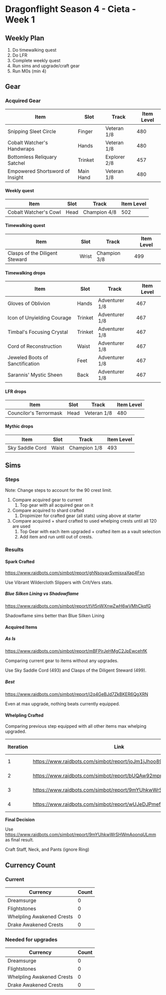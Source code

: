 # Dragonflight Season 4 - Cieta - Week 1

## Weekly Plan
1. Do timewalking quest
2. Do LFR
3. Complete weekly quest
4. Run sims and upgrade/craft gear
5. Run M0s (min 4)

## Gear

### Acquired Gear

| Item                            | Slot      | Track        | Item Level |
| ------------------------------- | --------- | ------------ | ---------- |
| Snipping Sleet Circle           | Finger    | Veteran 1/8  | 480        |
| Cobalt Watcher's Handwraps      | Hands     | Veteran 1/8  | 480        |
| Bottomless Reliquary Satchel    | Trinket   | Explorer 2/8 | 457        |
| Empowered Shortsword of Insight | Main Hand | Veteran 1/8  | 480        |

#### Weekly quest

| Item                  | Slot | Track        | Item Level |
| --------------------- | ---- | ------------ | ---------- |
| Cobalt Watcher's Cowl | Head | Champion 4/8 | 502        |

#### Timewalking quest

| Item                           | Slot  | Track        | Item Level |
| ------------------------------ | ----- | ------------ | ---------- |
| Clasps of the Diligent Steward | Wrist | Champion 3/8 | 499        |

#### Timewalking drops

| Item                            | Slot    | Track          | Item Level |
| ------------------------------- | ------- | -------------- | ---------- |
| Gloves of Oblivion              | Hands   | Adventurer 1/8 | 467        |
| Icon of Unyielding Courage      | Trinket | Adventurer 1/8 | 467        |
| Timbal's Focusing Crystal       | Trinket | Adventurer 1/8 | 467        |
| Cord of Reconstruction          | Waist   | Adventurer 1/8 | 467        |
| Jeweled Boots of Sanctification | Feet    | Adventurer 1/8 | 467        |
| Sarannis' Mystic Sheen          | Back    | Adventurer 1/8 | 467        |

#### LFR drops

| Item                   | Slot | Track       | Item Level |
| ---------------------- | ---- | ----------- | ---------- |
| Councilor's Terrormask | Head | Veteran 1/8 | 480        |

#### Mythic drops

| Item            | Slot  | Track        | Item Level |
| --------------- | ----- | ------------ | ---------- |
| Sky Saddle Cord | Waist | Champion 1/8 | 493        |

## Sims

### Steps

Note: Change steps to account for the 90 crest limit.

1. Compare acquired gear to current
   1. Top gear with all acquired gear on it
2. Compare acquired to shard crafted
   1. Dropimizer for crafted gear (all stats) using above at starter
3. Compare acquired + shard crafted to used whelping crests until all 120 are used
   1. Top Gear with each item upgraded + crafted item as a vault selection
   2. Add item and run until out of crests.

### Results

#### Spark Crafted

https://www.raidbots.com/simbot/report/ghNsoyaxSvmjsxaXap4Fsn

Use Vibrant Wildercloth Slippers with Crit/Vers stats.

##### Blue Silken Lining vs Shadowflame

https://www.raidbots.com/simbot/report/tVt5nWXnwZwH6wVMhCkqfG

Shadowflame sims better than Blue Silken Lining

#### Acquired Items

##### As Is

https://www.raidbots.com/simbot/report/mBFPirJeHMgC2JpEwcehfK

Comparing current gear to items without any upgrades.

Use Sky Saddle Cord (493) and Clasps of the Diligent Steward (499).

##### Best

https://www.raidbots.com/simbot/report/j2q4GeBJd7ZkBKER6QgXRN

Even at max upgrade, nothing beats currently equipped.

#### Whelpling Crafted

Comparing previous step equipped with all other items max whelping upgraded.

| Iteration | Link                                                          | Result            | DPS     | DPS Increase |
| --------- | ------------------------------------------------------------- | ----------------- | ------- | ------------ |
| 1         | https://www.raidbots.com/simbot/report/joJm1jJhoo89Wj8x9dCCQU | Staff (Crit/Vers) | 180,556 | +5,062       |
| 2         | https://www.raidbots.com/simbot/report/bUQAw92mpmFk2YtBzh6ncs | Neck (Crit/Vers)  | 184,369 | +3,873       |
| 3         | https://www.raidbots.com/simbot/report/9mYUhkwWrSHWmAoonqULmm | Pants (Crit/Vers) | 187,233 | +2,848       |
| 4         | https://www.raidbots.com/simbot/report/wUJeDJPmefnJV1wCHNnEXR | Ring (Crit/Vers)  | 187,924 | +711         |

**Final Decision**

Use https://www.raidbots.com/simbot/report/9mYUhkwWrSHWmAoonqULmm as final result.

Craft Staff, Neck, and Pants (ignore Ring)

## Currency Count

### Current

| Currency                  | Count |
| ------------------------- | ----- |
| Dreamsurge                | 0     |
| Flightstones              | 0     |
| Whelpling Awakened Crests | 0     |
| Drake Awakened Crests     | 0     |


### Needed for upgrades

| Currency                  | Count |
| ------------------------- | ----- |
| Dreamsurge                | 0     |
| Flightstones              | 0     |
| Whelpling Awakened Crests | 0     |
| Drake Awakened Crests     | 0     |
